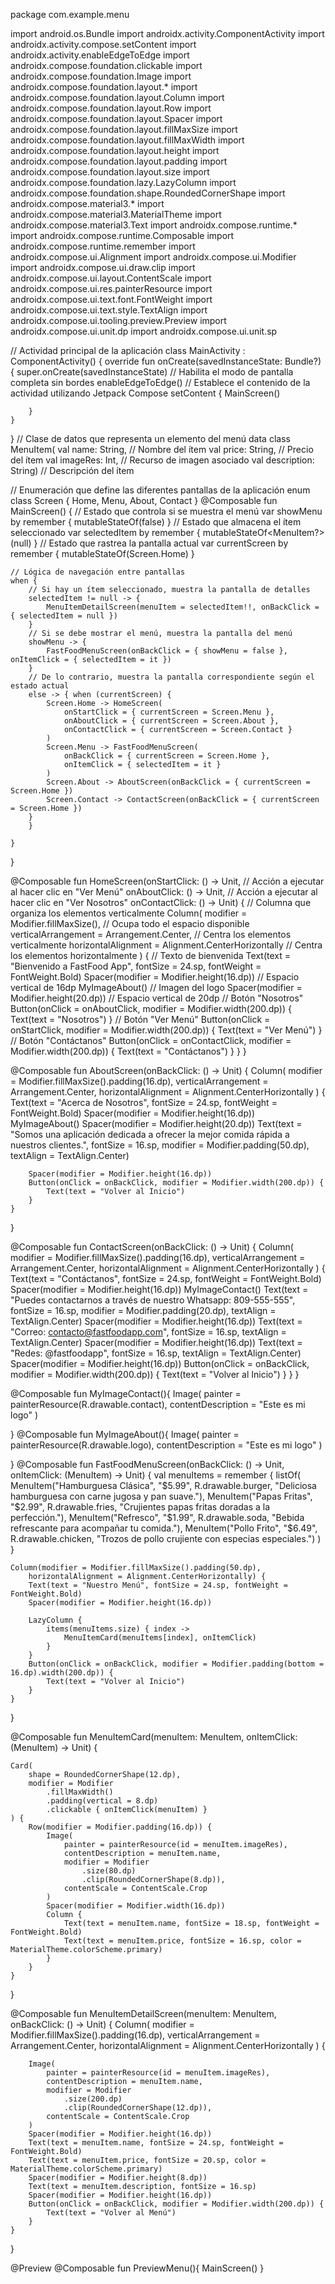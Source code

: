 package com.example.menu 
 
import android.os.Bundle 
import androidx.activity.ComponentActivity 
import androidx.activity.compose.setContent 
import androidx.activity.enableEdgeToEdge 
import androidx.compose.foundation.clickable 
import androidx.compose.foundation.Image 
import androidx.compose.foundation.layout.* 
import androidx.compose.foundation.layout.Column 
import androidx.compose.foundation.layout.Row 
import androidx.compose.foundation.layout.Spacer 
import androidx.compose.foundation.layout.fillMaxSize 
import androidx.compose.foundation.layout.fillMaxWidth 
import androidx.compose.foundation.layout.height 
import androidx.compose.foundation.layout.padding 
import androidx.compose.foundation.layout.size 
import androidx.compose.foundation.lazy.LazyColumn 
import androidx.compose.foundation.shape.RoundedCornerShape 
import androidx.compose.material3.* 
import androidx.compose.material3.MaterialTheme 
import androidx.compose.material3.Text 
import androidx.compose.runtime.* 
import androidx.compose.runtime.Composable 
import androidx.compose.runtime.remember 
import androidx.compose.ui.Alignment 
import androidx.compose.ui.Modifier 
import androidx.compose.ui.draw.clip 
import androidx.compose.ui.layout.ContentScale 
import androidx.compose.ui.res.painterResource 
import androidx.compose.ui.text.font.FontWeight 
import androidx.compose.ui.text.style.TextAlign 
import androidx.compose.ui.tooling.preview.Preview 
import androidx.compose.ui.unit.dp 
import androidx.compose.ui.unit.sp 
 
// Actividad principal de la aplicación 
class MainActivity : ComponentActivity() { 
    override fun onCreate(savedInstanceState: Bundle?) { 
        super.onCreate(savedInstanceState) 
        // Habilita el modo de pantalla completa sin bordes 
        enableEdgeToEdge() 
        // Establece el contenido de la actividad utilizando Jetpack Compose 
        setContent { 
            MainScreen() 
 
        } 
    } 
} 
// Clase de datos que representa un elemento del menú 
data class MenuItem( 
    val name: String, // Nombre del ítem 
    val price: String, // Precio del ítem 
    val imageRes: Int, // Recurso de imagen asociado 
    val description: String) // Descripción del ítem 
 
// Enumeración que define las diferentes pantallas de la aplicación 
enum class Screen { 
    Home, Menu, About, Contact 
} 
@Composable 
fun MainScreen() { 
    // Estado que controla si se muestra el menú 
    var showMenu by remember { mutableStateOf(false) } 
    // Estado que almacena el ítem seleccionado 
    var selectedItem by remember { mutableStateOf<MenuItem?>(null) } 
    // Estado que rastrea la pantalla actual 
    var currentScreen by remember { mutableStateOf(Screen.Home) } 
 
    // Lógica de navegación entre pantallas 
    when { 
        // Si hay un ítem seleccionado, muestra la pantalla de detalles 
        selectedItem != null -> { 
            MenuItemDetailScreen(menuItem = selectedItem!!, onBackClick = { selectedItem = null }) 
        } 
        // Si se debe mostrar el menú, muestra la pantalla del menú 
        showMenu -> { 
            FastFoodMenuScreen(onBackClick = { showMenu = false }, onItemClick = { selectedItem = it }) 
        } 
        // De lo contrario, muestra la pantalla correspondiente según el estado actual 
        else -> { when (currentScreen) { 
            Screen.Home -> HomeScreen( 
                onStartClick = { currentScreen = Screen.Menu }, 
                onAboutClick = { currentScreen = Screen.About }, 
                onContactClick = { currentScreen = Screen.Contact } 
            ) 
            Screen.Menu -> FastFoodMenuScreen( 
                onBackClick = { currentScreen = Screen.Home }, 
                onItemClick = { selectedItem = it } 
            ) 
            Screen.About -> AboutScreen(onBackClick = { currentScreen = Screen.Home }) 
            Screen.Contact -> ContactScreen(onBackClick = { currentScreen = Screen.Home }) 
        } 
        } 
         
    } 
} 
 
 
@Composable 
fun HomeScreen(onStartClick: () -> Unit, // Acción a ejecutar al hacer clic en "Ver Menú" 
               onAboutClick: () -> Unit, // Acción a ejecutar al hacer clic en "Ver Nosotros" 
               onContactClick: () -> Unit) { 
    // Columna que organiza los elementos verticalmente 
    Column( 
        modifier = Modifier.fillMaxSize(), // Ocupa todo el espacio disponible 
        verticalArrangement = Arrangement.Center, // Centra los elementos verticalmente 
        horizontalAlignment = Alignment.CenterHorizontally // Centra los elementos horizontalmente 
    ) { 
        // Texto de bienvenida 
        Text(text = "Bienvenido a FastFood App", fontSize = 24.sp, fontWeight = FontWeight.Bold) 
        Spacer(modifier = Modifier.height(16.dp)) // Espacio vertical de 16dp 
        MyImageAbout() // Imagen del logo 
        Spacer(modifier = Modifier.height(20.dp)) // Espacio vertical de 20dp 
        // Botón "Nosotros" 
        Button(onClick = onAboutClick, modifier = Modifier.width(200.dp)) { 
            Text(text = "Nosotros") 
        } 
        // Botón "Ver Menú" 
        Button(onClick = onStartClick, modifier = Modifier.width(200.dp)) { 
            Text(text = "Ver Menú") 
        } 
        // Botón "Contáctanos" 
        Button(onClick = onContactClick, modifier = Modifier.width(200.dp)) { 
            Text(text = "Contáctanos") 
        } 
    } 
} 
 
 
@Composable 
fun AboutScreen(onBackClick: () -> Unit) { 
    Column( 
        modifier = Modifier.fillMaxSize().padding(16.dp), 
        verticalArrangement = Arrangement.Center, 
        horizontalAlignment = Alignment.CenterHorizontally 
    ) { 
        Text(text = "Acerca de Nosotros", fontSize = 24.sp, fontWeight = FontWeight.Bold) 
        Spacer(modifier = Modifier.height(16.dp)) 
        MyImageAbout() 
        Spacer(modifier = Modifier.height(20.dp)) 
        Text(text = "Somos una aplicación dedicada a ofrecer la mejor comida rápida a nuestros clientes.", 
            fontSize = 16.sp, 
            modifier = Modifier.padding(50.dp), 
            textAlign = TextAlign.Center) 
 
        Spacer(modifier = Modifier.height(16.dp)) 
        Button(onClick = onBackClick, modifier = Modifier.width(200.dp)) { 
            Text(text = "Volver al Inicio") 
        } 
    } 
} 
 
@Composable 
fun ContactScreen(onBackClick: () -> Unit) { 
    Column( 
        modifier = Modifier.fillMaxSize().padding(16.dp), 
        verticalArrangement = Arrangement.Center, 
        horizontalAlignment = Alignment.CenterHorizontally 
    ) { 
        Text(text = "Contáctanos", fontSize = 24.sp, fontWeight = FontWeight.Bold) 
        Spacer(modifier = Modifier.height(16.dp)) 
        MyImageContact() 
        Text(text = "Puedes contactarnos a través de nuestro Whatsapp: 809-555-555", 
            fontSize = 16.sp, 
            modifier = Modifier.padding(20.dp), 
            textAlign = TextAlign.Center) 
        Spacer(modifier = Modifier.height(16.dp)) 
        Text(text = "Correo: contacto@fastfoodapp.com", 
            fontSize = 16.sp, 
            textAlign = TextAlign.Center) 
        Spacer(modifier = Modifier.height(16.dp)) 
        Text(text = "Redes: @fastfoodapp", 
            fontSize = 16.sp, 
            textAlign = TextAlign.Center) 
        Spacer(modifier = Modifier.height(16.dp)) 
        Button(onClick = onBackClick, modifier = Modifier.width(200.dp)) { 
            Text(text = "Volver al Inicio") 
        } 
    } 
} 
 
@Composable 
fun MyImageContact(){ 
    Image( 
        painter = painterResource(R.drawable.contact), 
        contentDescription = "Este es mi logo" 
    ) 
 
} 
@Composable 
fun MyImageAbout(){ 
    Image( 
        painter = painterResource(R.drawable.logo), 
        contentDescription = "Este es mi logo" 
    ) 
 
} 
@Composable 
fun FastFoodMenuScreen(onBackClick: () -> Unit, onItemClick: (MenuItem) -> Unit) { 
    val menuItems = remember { 
        listOf( 
            MenuItem("Hamburguesa Clásica", "$5.99", R.drawable.burger, "Deliciosa hamburguesa con carne jugosa y pan suave."), 
            MenuItem("Papas Fritas", "$2.99", R.drawable.fries, "Crujientes papas fritas doradas a la perfección."), 
            MenuItem("Refresco", "$1.99", R.drawable.soda, "Bebida refrescante para acompañar tu comida."), 
            MenuItem("Pollo Frito", "$6.49", R.drawable.chicken, "Trozos de pollo crujiente con especias especiales.") 
        ) 
    } 
 
    Column(modifier = Modifier.fillMaxSize().padding(50.dp), 
        horizontalAlignment = Alignment.CenterHorizontally) { 
        Text(text = "Nuestro Menú", fontSize = 24.sp, fontWeight = FontWeight.Bold) 
        Spacer(modifier = Modifier.height(16.dp)) 
 
        LazyColumn { 
            items(menuItems.size) { index -> 
                MenuItemCard(menuItems[index], onItemClick) 
            } 
        } 
        Button(onClick = onBackClick, modifier = Modifier.padding(bottom = 16.dp).width(200.dp)) { 
            Text(text = "Volver al Inicio") 
        } 
    } 
} 
 
@Composable 
fun MenuItemCard(menuItem: MenuItem, onItemClick: (MenuItem) -> Unit) { 
 
 
    Card( 
        shape = RoundedCornerShape(12.dp), 
        modifier = Modifier 
            .fillMaxWidth() 
            .padding(vertical = 8.dp) 
            .clickable { onItemClick(menuItem) } 
    ) { 
        Row(modifier = Modifier.padding(16.dp)) { 
            Image( 
                painter = painterResource(id = menuItem.imageRes), 
                contentDescription = menuItem.name, 
                modifier = Modifier 
                    .size(80.dp) 
                    .clip(RoundedCornerShape(8.dp)), 
                contentScale = ContentScale.Crop 
            ) 
            Spacer(modifier = Modifier.width(16.dp)) 
            Column { 
                Text(text = menuItem.name, fontSize = 18.sp, fontWeight = FontWeight.Bold) 
                Text(text = menuItem.price, fontSize = 16.sp, color = MaterialTheme.colorScheme.primary) 
            } 
        } 
    } 
} 

 

 

 

 

 

 

 

 

 

 

 

 

 

 

 

 

 

 

 

 

 

 

 

 

 
 
@Composable 
fun MenuItemDetailScreen(menuItem: MenuItem, onBackClick: () -> Unit) { 
    Column( 
        modifier = Modifier.fillMaxSize().padding(16.dp), 
        verticalArrangement = Arrangement.Center, 
        horizontalAlignment = Alignment.CenterHorizontally 
    ) { 
 
        Image( 
            painter = painterResource(id = menuItem.imageRes), 
            contentDescription = menuItem.name, 
            modifier = Modifier 
                .size(200.dp) 
                .clip(RoundedCornerShape(12.dp)), 
            contentScale = ContentScale.Crop 
        ) 
        Spacer(modifier = Modifier.height(16.dp)) 
        Text(text = menuItem.name, fontSize = 24.sp, fontWeight = FontWeight.Bold) 
        Text(text = menuItem.price, fontSize = 20.sp, color = MaterialTheme.colorScheme.primary) 
        Spacer(modifier = Modifier.height(8.dp)) 
        Text(text = menuItem.description, fontSize = 16.sp) 
        Spacer(modifier = Modifier.height(16.dp)) 
        Button(onClick = onBackClick, modifier = Modifier.width(200.dp)) { 
            Text(text = "Volver al Menú") 
        } 
    } 
} 
 
@Preview 
@Composable 
fun PreviewMenu(){ 
    MainScreen() 
} 

 
